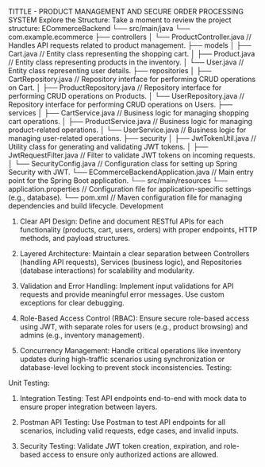 TITTLE - PRODUCT MANAGEMENT AND SECURE ORDER PROCESSING SYSTEM
Explore the Structure: Take a moment to review the project structure:
ECommerceBackend
└── src/main/java
    └── com.example.ecommerce
        ├── controllers
        │   └── ProductController.java         // Handles API requests related to product management.
        ├── models
        │   ├── Cart.java                      // Entity class representing the shopping cart.
        │   ├── Product.java                   // Entity class representing products in the inventory.
        │   └── User.java                      // Entity class representing user details.
        ├── repositories
        │   ├── CartRepository.java            // Repository interface for performing CRUD operations on Cart.
        │   ├── ProductRepository.java         // Repository interface for performing CRUD operations on Products.
        │   └── UserRepository.java            // Repository interface for performing CRUD operations on Users.
        ├── services
        │   ├── CartService.java               // Business logic for managing shopping cart operations.
        │   ├── ProductService.java            // Business logic for managing product-related operations.
        │   └── UserService.java               // Business logic for managing user-related operations.
        ├── security
        │   ├── JwtTokenUtil.java              // Utility class for generating and validating JWT tokens.
        │   ├── JwtRequestFilter.java          // Filter to validate JWT tokens on incoming requests.
        │   └── SecurityConfig.java            // Configuration class for setting up Spring Security with JWT.
        └── ECommerceBackendApplication.java   // Main entry point for the Spring Boot application.
└── src/main/resources
    └── application.properties                // Configuration file for application-specific settings (e.g., database).
└── pom.xml                                   // Maven configuration file for managing dependencies and build lifecycle.
Development 
1. Clear API Design:
Define and document RESTful APIs for each functionality (products, cart, users, orders) with proper endpoints, HTTP methods, and payload structures.

2. Layered Architecture:
Maintain a clear separation between Controllers (handling API requests), Services (business logic), and Repositories (database interactions) for scalability and modularity.

3. Validation and Error Handling:
Implement input validations for API requests and provide meaningful error messages. Use custom exceptions for clear debugging.

4. Role-Based Access Control (RBAC):
Ensure secure role-based access using JWT, with separate roles for users (e.g., product browsing) and admins (e.g., inventory management).

5. Concurrency Management:
Handle critical operations like inventory updates during high-traffic scenarios using synchronization or database-level locking to prevent stock inconsistencies.
Testing:

Unit Testing:

1. Integration Testing:
Test API endpoints end-to-end with mock data to ensure proper integration between layers.

2. Postman API Testing:
Use Postman to test API endpoints for all scenarios, including valid requests, edge cases, and invalid inputs.

3. Security Testing:
Validate JWT token creation, expiration, and role-based access to ensure only authorized actions are allowed.

